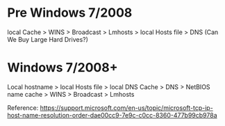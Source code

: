 # Pre Windows 7/2008
local Cache > WINS > Broadcast > Lmhosts > local Hosts file > DNS
(Can We Buy Large Hard Drives?)

# Windows 7/2008+
Local hostname > local Hosts file > local DNS Cache > DNS > NetBIOS name cache > WINS > Broadcast > Lmhosts

Reference: https://support.microsoft.com/en-us/topic/microsoft-tcp-ip-host-name-resolution-order-dae00cc9-7e9c-c0cc-8360-477b99cb978a
